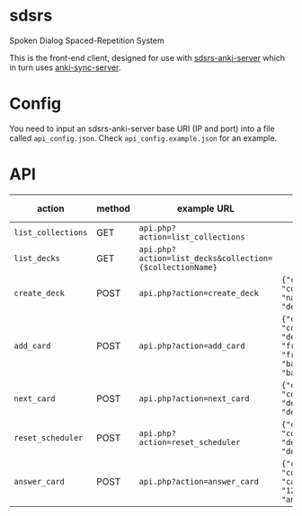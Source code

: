 # sdsrs
Spoken Dialog Spaced-Repetition System

This is the front-end client, designed for use with [sdsrs-anki-server](https://github.com/austin226/sdsrs-anki-server) which in turn uses [anki-sync-server](https://github.com/dsnopek/anki-sync-server).

# Config
You need to input an sdsrs-anki-server base URI (IP and port) into a file called `api_config.json`. Check `api_config.example.json` for an example.

# API
| action | method | example URL | data | success response | failure response |
|--------|--------|-------------|------|------------------|------------------|
| `list_collections` | GET | `api.php?action=list_collections`  | | 200 | |
| `list_decks` | GET | `api.php?action=list_decks&collection={$collectionName}` | | 200 | 404 |
| `create_deck` | POST | `api.php?action=create_deck` | `{"collection": "collection1", "name": "deck1"}` | 201 | 404,422 |
| `add_card` |   POST | `api.php?action=add_card` | `{"collection": "collection1", "deck1", "front": "front1", "back": "back1"}` | 201 | `{"card_name": "card1"}` | 404,422 |
| `next_card` | POST | `api.php?action=next_card` | `{"collection": "collection1", "deck": "deck1"}` | 200 | 404 |
| `reset_scheduler` | POST | `api.php?action=reset_scheduler` | `{"collection": "collection1", "deck": "deck1"}` | 200 | 404 |
| `answer_card` | POST | `api.php?action=answer_card` | `{"collection": "collection1", "cardID": "1235324", "answer": "2"}` | 200 | 404,422 |
